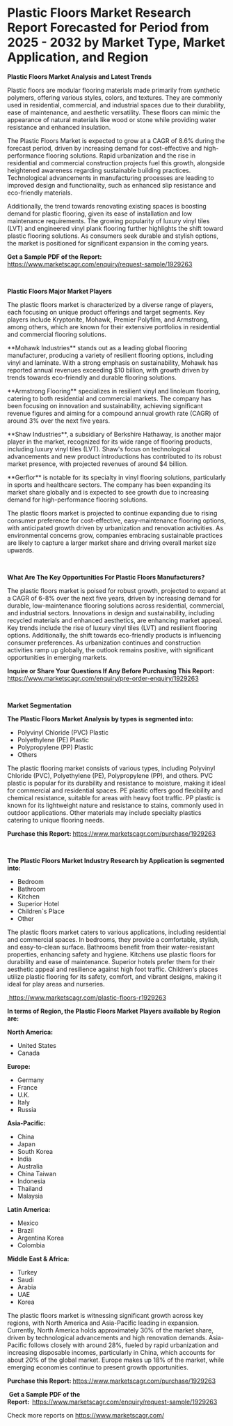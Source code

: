 <p><h1>Plastic Floors Market Research Report Forecasted for Period from 2025 -  2032 by Market Type, Market Application, and Region</h1></p><p><strong>Plastic Floors Market Analysis and Latest Trends</strong></p>
<p><p>Plastic floors are modular flooring materials made primarily from synthetic polymers, offering various styles, colors, and textures. They are commonly used in residential, commercial, and industrial spaces due to their durability, ease of maintenance, and aesthetic versatility. These floors can mimic the appearance of natural materials like wood or stone while providing water resistance and enhanced insulation.</p><p>The Plastic Floors Market is expected to grow at a CAGR of 8.6% during the forecast period, driven by increasing demand for cost-effective and high-performance flooring solutions. Rapid urbanization and the rise in residential and commercial construction projects fuel this growth, alongside heightened awareness regarding sustainable building practices. Technological advancements in manufacturing processes are leading to improved design and functionality, such as enhanced slip resistance and eco-friendly materials.</p><p>Additionally, the trend towards renovating existing spaces is boosting demand for plastic flooring, given its ease of installation and low maintenance requirements. The growing popularity of luxury vinyl tiles (LVT) and engineered vinyl plank flooring further highlights the shift toward plastic flooring solutions. As consumers seek durable and stylish options, the market is positioned for significant expansion in the coming years.</p></p>
<p><strong>Get a Sample PDF of the Report:&nbsp;</strong> <a href="https://www.marketscagr.com/enquiry/request-sample/1929263?utm_campaign=2992&utm_medium=2&utm_source=Github&utm_content=ia&utm_term=29032025&utm_id=plastic-floors">https://www.marketscagr.com/enquiry/request-sample/1929263</a></p>
<p>&nbsp;</p>
<p><strong>Plastic Floors Major Market Players</strong></p>
<p><p>The plastic floors market is characterized by a diverse range of players, each focusing on unique product offerings and target segments. Key players include Kryptonite, Mohawk, Premier Polyfilm, and Armstrong, among others, which are known for their extensive portfolios in residential and commercial flooring solutions. </p><p>**Mohawk Industries** stands out as a leading global flooring manufacturer, producing a variety of resilient flooring options, including vinyl and laminate. With a strong emphasis on sustainability, Mohawk has reported annual revenues exceeding $10 billion, with growth driven by trends towards eco-friendly and durable flooring solutions.</p><p>**Armstrong Flooring** specializes in resilient vinyl and linoleum flooring, catering to both residential and commercial markets. The company has been focusing on innovation and sustainability, achieving significant revenue figures and aiming for a compound annual growth rate (CAGR) of around 3% over the next five years. </p><p>**Shaw Industries**, a subsidiary of Berkshire Hathaway, is another major player in the market, recognized for its wide range of flooring products, including luxury vinyl tiles (LVT). Shaw's focus on technological advancements and new product introductions has contributed to its robust market presence, with projected revenues of around $4 billion.</p><p>**Gerflor** is notable for its specialty in vinyl flooring solutions, particularly in sports and healthcare sectors. The company has been expanding its market share globally and is expected to see growth due to increasing demand for high-performance flooring solutions.</p><p>The plastic floors market is projected to continue expanding due to rising consumer preference for cost-effective, easy-maintenance flooring options, with anticipated growth driven by urbanization and renovation activities. As environmental concerns grow, companies embracing sustainable practices are likely to capture a larger market share and driving overall market size upwards.</p></p>
<p>&nbsp;</p>
<p><strong>What Are The Key Opportunities For Plastic Floors Manufacturers?</strong></p>
<p><p>The plastic floors market is poised for robust growth, projected to expand at a CAGR of 6-8% over the next five years, driven by increasing demand for durable, low-maintenance flooring solutions across residential, commercial, and industrial sectors. Innovations in design and sustainability, including recycled materials and enhanced aesthetics, are enhancing market appeal. Key trends include the rise of luxury vinyl tiles (LVT) and resilient flooring options. Additionally, the shift towards eco-friendly products is influencing consumer preferences. As urbanization continues and construction activities ramp up globally, the outlook remains positive, with significant opportunities in emerging markets.</p></p>
<p><strong>Inquire or Share Your Questions If Any Before Purchasing This Report:</strong> <a href="https://www.marketscagr.com/enquiry/pre-order-enquiry/1929263?utm_campaign=2992&utm_medium=2&utm_source=Github&utm_content=ia&utm_term=29032025&utm_id=plastic-floors">https://www.marketscagr.com/enquiry/pre-order-enquiry/1929263</a></p>
<p>&nbsp;</p>
<p><strong>Market Segmentation</strong></p>
<p><strong>The Plastic Floors Market Analysis by types is segmented into:</strong></p>
<p><ul><li>Polyvinyl Chloride (PVC) Plastic</li><li>Polyethylene (PE) Plastic</li><li>Polypropylene (PP) Plastic</li><li>Others</li></ul></p>
<p><p>The plastic flooring market consists of various types, including Polyvinyl Chloride (PVC), Polyethylene (PE), Polypropylene (PP), and others. PVC plastic is popular for its durability and resistance to moisture, making it ideal for commercial and residential spaces. PE plastic offers good flexibility and chemical resistance, suitable for areas with heavy foot traffic. PP plastic is known for its lightweight nature and resistance to stains, commonly used in outdoor applications. Other materials may include specialty plastics catering to unique flooring needs.</p></p>
<p><strong>Purchase this Report:&nbsp;</strong><a href="https://www.marketscagr.com/purchase/1929263?utm_campaign=2992&utm_medium=2&utm_source=Github&utm_content=ia&utm_term=29032025&utm_id=plastic-floors">https://www.marketscagr.com/purchase/1929263</a></p>
<p>&nbsp;</p>
<p><strong>The Plastic Floors Market Industry Research by Application is segmented into:</strong></p>
<p><ul><li>Bedroom</li><li>Bathroom</li><li>Kitchen</li><li>Superior Hotel</li><li>Children`s Place</li><li>Other</li></ul></p>
<p><p>The plastic floors market caters to various applications, including residential and commercial spaces. In bedrooms, they provide a comfortable, stylish, and easy-to-clean surface. Bathrooms benefit from their water-resistant properties, enhancing safety and hygiene. Kitchens use plastic floors for durability and ease of maintenance. Superior hotels prefer them for their aesthetic appeal and resilience against high foot traffic. Children's places utilize plastic flooring for its safety, comfort, and vibrant designs, making it ideal for play areas and nurseries.</p></p>
<p><a href="https://www.marketscagr.com/plastic-floors-r1929263?utm_campaign=2992&utm_medium=2&utm_source=Github&utm_content=ia&utm_term=29032025&utm_id=plastic-floors">&nbsp;https://www.marketscagr.com/plastic-floors-r1929263</a></p>
<p><strong>In terms of Region, the Plastic Floors Market Players available by Region are:</strong></p>
<p>
    <p> <strong> North America: </strong>
        <ul>
            <li>United States</li>
            <li>Canada</li>
        </ul>
        </p> 
    <p> <strong> Europe: </strong>
        <ul>
            <li>Germany</li>
            <li>France</li>
            <li>U.K.</li>
            <li>Italy</li>
            <li>Russia</li>
        </ul>
        </p> 
    <p> <strong> Asia-Pacific: </strong>
        <ul>
            <li>China</li>
            <li>Japan</li>
            <li>South Korea</li>
            <li>India</li>
            <li>Australia</li>
            <li>China Taiwan</li>
            <li>Indonesia</li>
            <li>Thailand</li>
            <li>Malaysia</li>
        </ul>
        </p> 
    <p> <strong> Latin America: </strong>
        <ul>
            <li>Mexico</li>
            <li>Brazil</li>
            <li>Argentina Korea</li>
            <li>Colombia</li>
        </ul>
        </p> 
    <p> <strong> Middle East & Africa: </strong>
        <ul>
            <li>Turkey</li>
            <li>Saudi</li>
            <li>Arabia</li>
            <li>UAE</li>
            <li>Korea</li>
        </ul>
    </p>
    </p>
<p><p>The plastic floors market is witnessing significant growth across key regions, with North America and Asia-Pacific leading in expansion. Currently, North America holds approximately 30% of the market share, driven by technological advancements and high renovation demands. Asia-Pacific follows closely with around 28%, fueled by rapid urbanization and increasing disposable incomes, particularly in China, which accounts for about 20% of the global market. Europe makes up 18% of the market, while emerging economies continue to present growth opportunities.</p></p>
<p><strong>Purchase this Report: </strong><a href="https://www.marketscagr.com/purchase/1929263?utm_campaign=2992&utm_medium=2&utm_source=Github&utm_content=ia&utm_term=29032025&utm_id=plastic-floors">https://www.marketscagr.com/purchase/1929263</a></p>
<p>&nbsp;<strong>Get a Sample PDF of the Report:&nbsp;&nbsp;</strong><a href="https://www.marketscagr.com/enquiry/request-sample/1929263?utm_campaign=2992&utm_medium=2&utm_source=Github&utm_content=ia&utm_term=29032025&utm_id=plastic-floors">https://www.marketscagr.com/enquiry/request-sample/1929263</a></p>
<p><strong></strong></p>
<p>Check more reports on <a href="https://www.marketscagr.com/?utm_campaign=2992&utm_medium=2&utm_source=Github&utm_content=ia&utm_term=29032025&utm_id=plastic-floors">https://www.marketscagr.com/</a></p>
